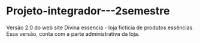 # Projeto-integrador---2semestre
Versão 2.0 do web site Divina essencia - loja ficticia de produtos essências. Essa versão, conta com a parte administrativa da loja.
